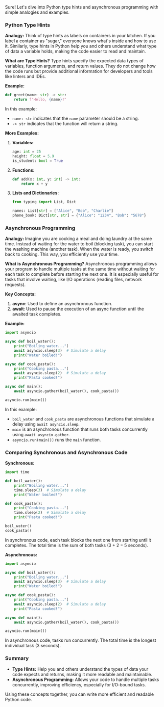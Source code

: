 Sure! Let's dive into Python type hints and asynchronous programming with simple analogies and examples.

### Python Type Hints

**Analogy:** Think of type hints as labels on containers in your kitchen. If you label a container as "sugar," everyone knows what's inside and how to use it. Similarly, type hints in Python help you and others understand what type of data a variable holds, making the code easier to read and maintain.

**What are Type Hints?**
Type hints specify the expected data types of variables, function arguments, and return values. They do not change how the code runs but provide additional information for developers and tools like linters and IDEs.

**Example:**

```python
def greet(name: str) -> str:
    return f"Hello, {name}!"
```

In this example:
- `name: str` indicates that the `name` parameter should be a string.
- `-> str` indicates that the function will return a string.

**More Examples:**

1. **Variables:**
   ```python
   age: int = 25
   height: float = 5.9
   is_student: bool = True
   ```

2. **Functions:**
   ```python
   def add(x: int, y: int) -> int:
       return x + y
   ```

3. **Lists and Dictionaries:**
   ```python
   from typing import List, Dict

   names: List[str] = ["Alice", "Bob", "Charlie"]
   phone_book: Dict[str, str] = {"Alice": "1234", "Bob": "5678"}
   ```

### Asynchronous Programming

**Analogy:** Imagine you are cooking a meal and doing laundry at the same time. Instead of waiting for the water to boil (blocking task), you can start the washing machine (another task). When the water is ready, you switch back to cooking. This way, you efficiently use your time.

**What is Asynchronous Programming?**
Asynchronous programming allows your program to handle multiple tasks at the same time without waiting for each task to complete before starting the next one. It is especially useful for tasks that involve waiting, like I/O operations (reading files, network requests).

**Key Concepts:**
1. **async**: Used to define an asynchronous function.
2. **await**: Used to pause the execution of an async function until the awaited task completes.

**Example:**

```python
import asyncio

async def boil_water():
    print("Boiling water...")
    await asyncio.sleep(3)  # Simulate a delay
    print("Water boiled!")

async def cook_pasta():
    print("Cooking pasta...")
    await asyncio.sleep(2)  # Simulate a delay
    print("Pasta cooked!")

async def main():
    await asyncio.gather(boil_water(), cook_pasta())

asyncio.run(main())
```

In this example:
- `boil_water` and `cook_pasta` are asynchronous functions that simulate a delay using `await asyncio.sleep`.
- `main` is an asynchronous function that runs both tasks concurrently using `await asyncio.gather`.
- `asyncio.run(main())` runs the `main` function.

### Comparing Synchronous and Asynchronous Code

**Synchronous:**

```python
import time

def boil_water():
    print("Boiling water...")
    time.sleep(3)  # Simulate a delay
    print("Water boiled!")

def cook_pasta():
    print("Cooking pasta...")
    time.sleep(2)  # Simulate a delay
    print("Pasta cooked!")

boil_water()
cook_pasta()
```

In synchronous code, each task blocks the next one from starting until it completes. The total time is the sum of both tasks (3 + 2 = 5 seconds).

**Asynchronous:**

```python
import asyncio

async def boil_water():
    print("Boiling water...")
    await asyncio.sleep(3)  # Simulate a delay
    print("Water boiled!")

async def cook_pasta():
    print("Cooking pasta...")
    await asyncio.sleep(2)  # Simulate a delay
    print("Pasta cooked!")

async def main():
    await asyncio.gather(boil_water(), cook_pasta())

asyncio.run(main())
```

In asynchronous code, tasks run concurrently. The total time is the longest individual task (3 seconds).

### Summary

- **Type Hints:** Help you and others understand the types of data your code expects and returns, making it more readable and maintainable.
- **Asynchronous Programming:** Allows your code to handle multiple tasks concurrently, improving efficiency, especially for I/O-bound tasks.

Using these concepts together, you can write more efficient and readable Python code.
